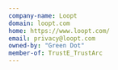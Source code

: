 ```yaml
---
company-name: Loopt
domain: loopt.com
home: https://www.loopt.com/
email: privacy@loopt.com
owned-by: "Green Dot"
member-of: TrustE_TrustArc
---
```




